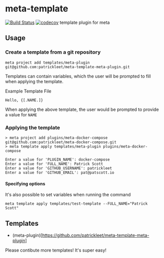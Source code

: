 # meta-template
[![Build Status](https://travis-ci.org/patrickleet/meta-template.svg?branch=master)](https://travis-ci.org/patrickleet/meta-template)
[![codecov](https://codecov.io/gh/patrickleet/meta-template/branch/master/graph/badge.svg)](https://codecov.io/gh/patrickleet/meta-template)
template plugin for meta

## Usage

### Create a template from a git repository

```
meta project add templates/meta-plugin git@github.com:patrickleet/meta-template-meta-plugin.git
```

Templates can contain variables, which the user will be prompted to fill when applying the template.

Example Template File
```
Hello, {[.NAME.]}
```

When applying the above template, the user would be prompted to provide a value for `NAME`

### Applying the template

```
> meta project add plugins/meta-docker-compose git@github.com:patrickleet/meta-docker-compose.git
> meta template apply templates/meta-plugin plugins/meta-docker-compose

Enter a value for 'PLUGIN_NAME': docker-compose
Enter a value for 'FULL_NAME': Patrick Scott
Enter a value for 'GITHUB_USERNAME': patrickleet
Enter a value for 'GITHUB_EMAIL': pat@patscott.io
```

#### Specifying options
It's also possible to set variables when running the command
```
meta template apply templates/test-template --FULL_NAME="Patrick Scott"
```


## Templates

* (meta-plugin)[https://github.com/patrickleet/meta-template-meta-plugin]

Please contibute more templates! It's super easy!

